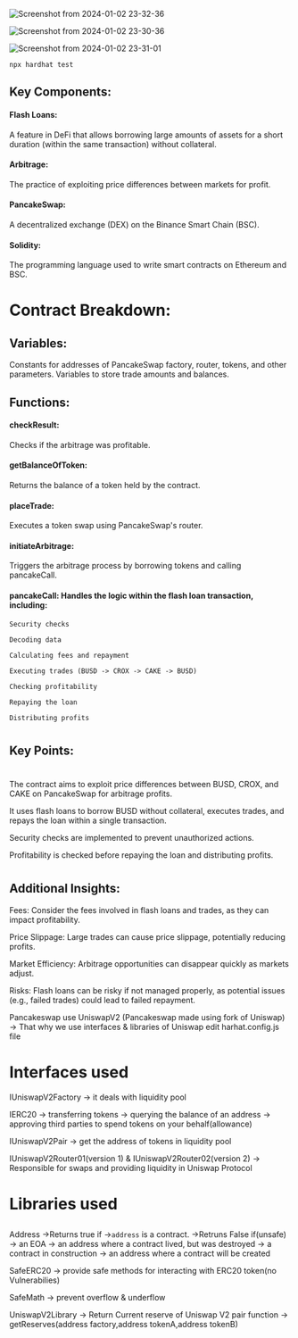 
![Screenshot from 2024-01-02 23-32-36](https://github.com/jatin192/Flash-Loan/assets/73174196/bea5f631-82de-464f-a303-5e0236f96be3)


![Screenshot from 2024-01-02 23-30-36](https://github.com/jatin192/Flash-Loan/assets/73174196/563cf5b0-1de0-414a-b573-6f7a6ccf73e7)



![Screenshot from 2024-01-02 23-31-01](https://github.com/jatin192/Flash-Loan/assets/73174196/4acf8204-7d79-4470-9896-6359b5f76394)




```shell
npx hardhat test
```




## Key Components:



#### Flash Loans:
A feature in DeFi that allows borrowing large amounts of assets for a short duration (within the same transaction) without collateral.

#### Arbitrage: 
The practice of exploiting price differences between markets for profit.

#### PancakeSwap: 
A decentralized exchange (DEX) on the Binance Smart Chain (BSC).

#### Solidity: 
The programming language used to write smart contracts on Ethereum and BSC.

# Contract Breakdown:

## Variables:

Constants for addresses of PancakeSwap factory, router, tokens, and other parameters.
Variables to store trade amounts and balances.
## Functions:

#### checkResult: 
Checks if the arbitrage was profitable.

#### getBalanceOfToken: 
Returns the balance of a token held by the contract.

#### placeTrade: 
Executes a token swap using PancakeSwap's router.

#### initiateArbitrage: 
Triggers the arbitrage process by borrowing tokens and calling pancakeCall.

#### pancakeCall: Handles the logic within the flash loan transaction, including:
    Security checks
    
    Decoding data
    
    Calculating fees and repayment
    
    Executing trades (BUSD -> CROX -> CAKE -> BUSD)
    
    Checking profitability
    
    Repaying the loan
    
    Distributing profits
    
#
## Key Points:
#
The contract aims to exploit price differences between BUSD, CROX, and CAKE on PancakeSwap for arbitrage profits.

It uses flash loans to borrow BUSD without collateral, executes trades, and repays the loan within a single transaction.

Security checks are implemented to prevent unauthorized actions.

Profitability is checked before repaying the loan and distributing profits.
#
## Additional Insights:

Fees: Consider the fees involved in flash loans and trades, as they can impact profitability.

Price Slippage: Large trades can cause price slippage, potentially reducing profits.

Market Efficiency: Arbitrage opportunities can disappear quickly as markets adjust.

Risks: Flash loans can be risky if not managed properly, as potential issues (e.g., failed trades) could lead to failed repayment.


























Pancakeswap use UniswapV2 (Pancakeswap made using fork of Uniswap) -> That why we use interfaces & libraries of Uniswap
edit harhat.config.js file

#
# Interfaces used 

IUniswapV2Factory 
    -> it deals with liquidity pool

IERC20
    -> transferring tokens
    -> querying the balance of an address
    -> approving third parties to spend tokens on your behalf(allowance)

IUniswapV2Pair 
    -> get the address of tokens in liquidity pool

IUniswapV2Router01(version 1)    &    IUniswapV2Router02(version 2)
    -> Responsible for swaps and providing liquidity in Uniswap Protocol
#
# Libraries used 
##
Address
    ->Returns true if 
        ->`address` is a contract.
    ->Retruns False if(unsafe) 
        -> an EOA
        -> an address where a contract lived, but was destroyed
        -> a contract in construction
        -> an address where a contract will be created

SafeERC20
    -> provide safe methods for interacting with ERC20 token(no Vulnerabilies)

SafeMath
    -> prevent overflow & underflow

UniswapV2Library
    -> Return Current reserve of Uniswap V2 pair function 
    -> getReserves(address factory,address tokenA,address tokenB)
        
        
        


